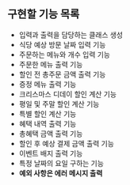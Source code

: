 ## 구현할 기능 목록
- 입력과 출력을 담당하는 클래스 생성
- 식당 예상 방문 날짜 입력 기능
- 주문하는 메뉴와 개수 입력 기능
- 주문한 메뉴 출력 기능
- 할인 전 총주문 금액 출력 기능
- 증정 메뉴 출력 기능
- 크리스마스 디데이 할인 계산 기능
- 평일 및 주말 할인 계산 기능
- 특별 할인 계산 기능
- 혜택 내역 출력 기능
- 총혜택 금액 출력 기능
- 할인 후 예상 결제 금액 출력 기능
- 이벤트 배지 출력 기능
- 특정 날짜의 요일 구하는 기능
- <b> 예외 사항은 에러 메시지 출력</b>
